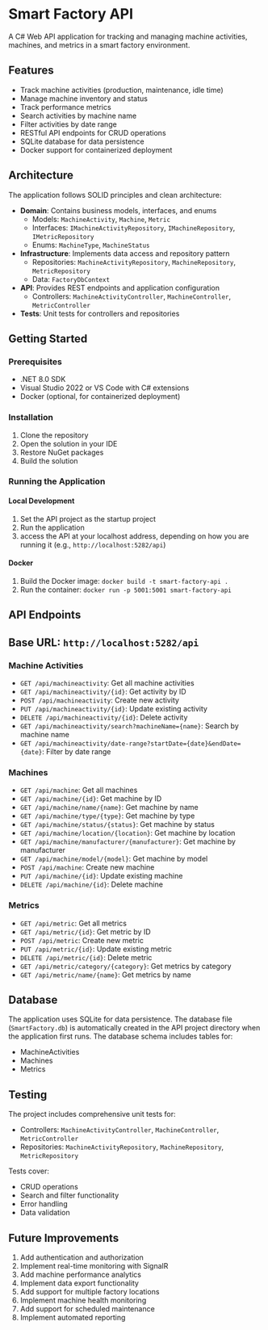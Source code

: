 # Smart Factory API

A C# Web API application for tracking and managing machine activities, machines, and metrics in a smart factory environment.

## Features

- Track machine activities (production, maintenance, idle time)
- Manage machine inventory and status
- Track performance metrics
- Search activities by machine name
- Filter activities by date range
- RESTful API endpoints for CRUD operations
- SQLite database for data persistence
- Docker support for containerized deployment

## Architecture

The application follows SOLID principles and clean architecture:

- **Domain**: Contains business models, interfaces, and enums
  - Models: `MachineActivity`, `Machine`, `Metric`
  - Interfaces: `IMachineActivityRepository`, `IMachineRepository`, `IMetricRepository`
  - Enums: `MachineType`, `MachineStatus`
- **Infrastructure**: Implements data access and repository pattern
  - Repositories: `MachineActivityRepository`, `MachineRepository`, `MetricRepository`
  - Data: `FactoryDbContext`
- **API**: Provides REST endpoints and application configuration
  - Controllers: `MachineActivityController`, `MachineController`, `MetricController`
- **Tests**: Unit tests for controllers and repositories

## Getting Started

### Prerequisites

- .NET 8.0 SDK
- Visual Studio 2022 or VS Code with C# extensions
- Docker (optional, for containerized deployment)

### Installation

1. Clone the repository
2. Open the solution in your IDE
3. Restore NuGet packages
4. Build the solution

### Running the Application

#### Local Development
1. Set the API project as the startup project
2. Run the application
3. access the API at your localhost address, depending on how you are running it (e.g., `http://localhost:5282/api`) 

#### Docker
1. Build the Docker image: `docker build -t smart-factory-api .`
2. Run the container: `docker run -p 5001:5001 smart-factory-api`

## API Endpoints

## Base URL: `http://localhost:5282/api`

### Machine Activities
- `GET /api/machineactivity`: Get all machine activities
- `GET /api/machineactivity/{id}`: Get activity by ID
- `POST /api/machineactivity`: Create new activity
- `PUT /api/machineactivity/{id}`: Update existing activity
- `DELETE /api/machineactivity/{id}`: Delete activity
- `GET /api/machineactivity/search?machineName={name}`: Search by machine name
- `GET /api/machineactivity/date-range?startDate={date}&endDate={date}`: Filter by date range

### Machines
- `GET /api/machine`: Get all machines
- `GET /api/machine/{id}`: Get machine by ID
- `GET /api/machine/name/{name}`: Get machine by name
- `GET /api/machine/type/{type}`: Get machine by type
- `GET /api/machine/status/{status}`: Get machine by status
- `GET /api/machine/location/{location}`: Get machine by location
- `GET /api/machine/manufacturer/{manufacturer}`: Get machine by manufacturer
- `GET /api/machine/model/{model}`: Get machine by model
- `POST /api/machine`: Create new machine
- `PUT /api/machine/{id}`: Update existing machine
- `DELETE /api/machine/{id}`: Delete machine

### Metrics
- `GET /api/metric`: Get all metrics
- `GET /api/metric/{id}`: Get metric by ID
- `POST /api/metric`: Create new metric
- `PUT /api/metric/{id}`: Update existing metric
- `DELETE /api/metric/{id}`: Delete metric
- `GET /api/metric/category/{category}`: Get metrics by category
- `GET /api/metric/name/{name}`: Get metrics by name

## Database

The application uses SQLite for data persistence. The database file (`SmartFactory.db`) is automatically created in the API project directory when the application first runs. The database schema includes tables for:

- MachineActivities
- Machines
- Metrics

## Testing

The project includes comprehensive unit tests for:
- Controllers: `MachineActivityController`, `MachineController`, `MetricController`
- Repositories: `MachineActivityRepository`, `MachineRepository`, `MetricRepository`

Tests cover:
- CRUD operations
- Search and filter functionality
- Error handling
- Data validation

## Future Improvements

1. Add authentication and authorization
2. Implement real-time monitoring with SignalR
3. Add machine performance analytics
4. Implement data export functionality
5. Add support for multiple factory locations
6. Implement machine health monitoring
7. Add support for scheduled maintenance
8. Implement automated reporting 
